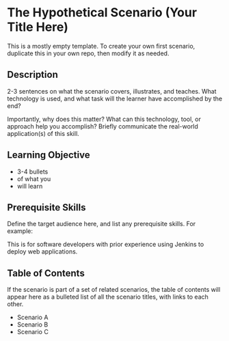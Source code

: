 # The Hypothetical Scenario (Your Title Here)

This is a mostly empty template. To create your own first scenario, duplicate this in your own repo, then modify it as needed.

## Description

2-3 sentences on what the scenario covers, illustrates, and teaches. What technology is used, and what task will the learner have accomplished by the end?

Importantly, why does this matter? What can this technology, tool, or approach help you accomplish? Briefly communicate the real-world application(s) of this skill.

## Learning Objective

- 3-4 bullets
- of what you
- will learn

## Prerequisite Skills

Define the target audience here, and list any prerequisite skills. For example:

This is for software developers with prior experience using Jenkins to deploy web applications.

## Table of Contents

If the scenario is part of a set of related scenarios, the table of contents will appear here as a bulleted list of all the scenario titles, with links to each other.

- Scenario A
- Scenario B
- Scenario C


